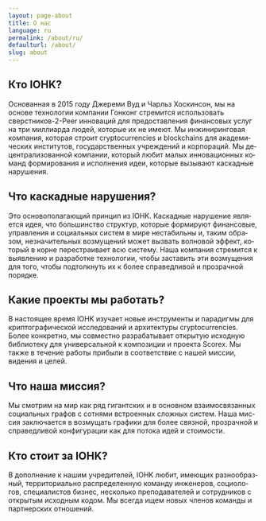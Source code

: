 ```yaml
---
layout: page-about
title: О нас
language: ru
permalink: /about/ru/
defaulturl: /about/
slug: about
---
```


<h2><span id="result_box" class="" lang="ru" tabindex="-1"><span title="&lt;|&lt; Who is IOHK?">Кто IOHK?</span></span></h2>
<span id="result_box" class="" lang="ru" tabindex="-1"><span title="Founded in 2015 by Jeremy Wood and Charles Hoskinson, we are a Hong Kong based technology company committed to using peer-2-peer innovations to provide financial services to the three billion people who don't have them.">Основанная в 2015 году Джереми Вуд и Чарльз Хоскинсон, мы на основе технологии компании Гонконг стремится использовать сверстников-2-Peer инноваций для предоставления финансовых услуг на три миллиарда людей, которые их не имеют. </span><span title="We are an engineering company that builds cryptocurrencies and blockchains for academic institutions, government entities and corporations.">Мы инжиниринговая компания, которая строит cryptocurrencies и blockchains для академических институтов, государственных учреждений и корпораций. </span><span title="We are a decentralized company that loves small innovative teams forming and executing ideas that cause cascading disruption. ">Мы децентрализованной компании, который любит малых инновационных команд формирования и исполнения идеи, которые вызывают каскадные нарушения.</span></span>
<h2><span id="result_box" class="" lang="ru" tabindex="-1"><span title="&lt;|&lt; What is cascading disruption?">Что каскадные нарушения?</span><span title="&gt;|&gt; ">
</span></span></h2>
<span id="result_box" class="" lang="ru" tabindex="-1"><span title="It's the founding principle of IOHK.">Это основополагающий принцип из IOHK. </span><span title="Cascading disruption is the idea that most of the structures that form the world's financial, governance and social systems are inherently unstable and thus minor perturbations can cause a ripple effect that fundamentally reconfigures the entire system.">Каскадные нарушение является идея, что большинство структур, которые формируют финансовые, управления и социальных систем в мире нестабильны и, таким образом, незначительных возмущений может вызвать волновой эффект, который в корне перестраивает всю систему. </span><span title="Our company is committed to identifying and developing technology to force these perturbations in order to push them towards a more fair and transparent order. ">Наша компания стремится к выявлению и разработке технологии, чтобы заставить эти возмущения для того, чтобы подтолкнуть их к более справедливой и прозрачной порядке.</span></span>
<h2><span title="&lt;|&lt; What projects do we work on?">Какие проекты мы работать?</span><span title="&gt;|&gt; ">
</span></h2>
<span title="Currently IOHK is studying new tools and paradigms for cryptographic research and the architecture of cryptocurrencies.">В настоящее время IOHK изучает новые инструменты и парадигмы для криптографической исследований и архитектуры cryptocurrencies. </span><span title="More specifically, we are collaboratively developing an open source library for universal composability and the Scorex project.">Более конкретно, мы совместно разрабатывает открытую исходную библиотеку для универсальной к композиции и проекта Scorex. </span><span title="We also take on for profit work aligned with our mission, vision and goals. ">Мы также в течение работы прибыли в соответствие с нашей миссии, видения и целей.</span>
<h2><span id="result_box" class="" lang="ru" tabindex="-1"><span title="&lt;|&lt; What is our mission?">Что наша миссия?</span><span title="&gt;|&gt; ">
</span></span></h2>
<span id="result_box" class="" lang="ru" tabindex="-1"><span title="We view the world as a series of giant and mostly interconnected social graphs with hundreds of complex systems embedded.">Мы смотрим на мир как ряд гигантских и в основном взаимосвязанных социальных графов с сотнями встроенных сложных систем. </span><span title="Our mission is to perturb the graphs to a more connected, transparent and fair configuration for both the flow of ideas and value. ">Наша миссия заключается в возмущать графики для более связной, прозрачной и справедливой конфигурации как для потока идей и стоимости.</span></span>
<h2><span id="result_box" class="" lang="ru" tabindex="-1"><span title="&lt;|&lt; Who is behind IOHK?">Кто стоит за IOHK?</span><span title="&gt;|&gt; ">
</span></span></h2>
<span id="result_box" class="" lang="ru" tabindex="-1"><span title="In addition to our founders, IOHK enjoys having a diverse, geographically distributed team of engineers, social scientists, business professionals, a few teachers and open source collaborators.">В дополнение к нашим учредителей, IOHK любит, имеющих разнообразный, территориально распределенную команду инженеров, социологов, специалистов бизнес, несколько преподавателей и сотрудников с открытым исходным кодом. </span><span title="We are always looking for new team members and partnerships.">Мы всегда ищем новых членов команды и партнерских отношений.</span></span>